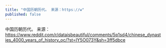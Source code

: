 ```yaml
---
title: "中国历朝历代。 来源：https://w"
published: false
---
```

中国历朝历代。 来源：https://www.reddit.com/r/dataisbeautiful/comments/5p1sd4/chinese_dynasties_4000_years_of_history_oc/?st=IY5O073Y&sh=3ff5dbce